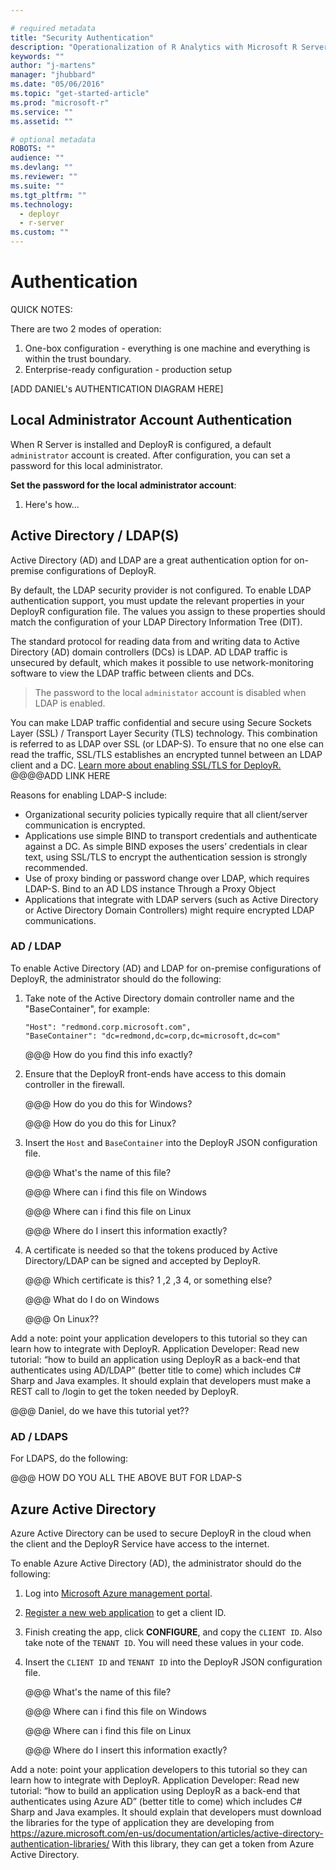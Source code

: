 ```yaml
---

# required metadata
title: "Security Authentication"
description: "Operationalization of R Analytics with Microsoft R Server"
keywords: ""
author: "j-martens"
manager: "jhubbard"
ms.date: "05/06/2016"
ms.topic: "get-started-article"
ms.prod: "microsoft-r"
ms.service: ""
ms.assetid: ""

# optional metadata
ROBOTS: ""
audience: ""
ms.devlang: ""
ms.reviewer: ""
ms.suite: ""
ms.tgt_pltfrm: ""
ms.technology: 
  - deployr
  - r-server
ms.custom: ""
---
```


# Authentication 

QUICK NOTES:

There are two 2 modes of operation:

1. One-box configuration - everything is one machine and everything is within the trust boundary.
2. Enterprise-ready configuration - production setup

[ADD DANIEL's AUTHENTICATION DIAGRAM HERE]

 
## Local Administrator Account Authentication

When R Server is installed and DeployR is configured, a default `administrator` account is created. After configuration, you can set a password for this local administrator.

**Set the password for the local administrator account**:

1. Here's how...


## Active Directory / LDAP(S)

Active Directory (AD) and LDAP are a great authentication option for on-premise configurations of DeployR.

By default, the LDAP security provider is not configured. To enable LDAP authentication support, you must update the relevant properties in your DeployR configuration file. The values you assign to these properties should match the configuration of your LDAP Directory Information Tree (DIT).

The standard protocol for reading data from and writing data to Active Directory (AD) domain controllers (DCs) is LDAP. AD LDAP traffic is unsecured by default, which makes it possible to use network-monitoring software to view the LDAP traffic between clients and DCs. 

> The password to the local `administator` account is disabled when LDAP is enabled.

You can make LDAP traffic confidential and secure using Secure Sockets Layer (SSL) / Transport Layer Security (TLS) technology. This combination is referred to as LDAP over SSL (or LDAP-S). To ensure that no one else can read the traffic, SSL/TLS establishes an encrypted tunnel between an LDAP client and a DC. [Learn more about enabling SSL/TLS for DeployR.]() @@@@ADD LINK HERE

Reasons for enabling LDAP-S include:

+ Organizational security policies typically require that all client/server communication is encrypted.
+ Applications use simple BIND to transport credentials and authenticate against a DC. As simple BIND exposes the users’ credentials in clear text, using SSL/TLS to encrypt the authentication session is strongly recommended.
+ Use of proxy binding or password change over LDAP, which requires LDAP-S. Bind to an AD LDS instance Through a Proxy Object
+ Applications that integrate with LDAP servers (such as Active Directory or Active Directory Domain Controllers) might require encrypted LDAP communications.


### AD / LDAP

To enable Active Directory (AD) and LDAP for on-premise configurations of DeployR, the administrator should do the following:

1. Take note of the Active Directory domain controller name and the "BaseContainer", for example:
   ```
   "Host": "redmond.corp.microsoft.com",
   "BaseContainer": "dc=redmond,dc=corp,dc=microsoft,dc=com"
   ```

   @@@ How do you find this info exactly?

2. Ensure that the DeployR front-ends have access to this domain controller in the firewall.
   
   @@@ How do you do this for Windows?

   
   @@@ How do you do this for Linux?

3. Insert the `Host` and `BaseContainer` into the DeployR JSON configuration file.

   @@@ What's the name of this file?

   @@@ Where can i find this file on Windows

   @@@ Where can i find this file on Linux

   @@@ Where do I insert this information exactly?

4. A certificate is needed so that the tokens produced by Active Directory/LDAP can be signed and accepted by DeployR.

   @@@ Which certificate is this?  1 ,2 ,3 4, or something else?

   @@@ What do I do on Windows

   @@@ On Linux??


Add a note: point your application developers to this tutorial so they can learn how to integrate with DeployR. Application Developer: Read new tutorial: “how to build an application using DeployR as a back-end  that authenticates using AD/LDAP” (better title to come) which includes C# Sharp and Java examples. It should explain that developers must make a REST call to /login to get the token needed by DeployR.

@@@ Daniel, do we have this tutorial yet??



### AD / LDAPS

For LDAPS, do the following:

@@@ HOW DO YOU ALL THE ABOVE BUT FOR LDAP-S


## Azure Active Directory 

Azure Active Directory can be used to secure DeployR in the cloud when the client and the DeployR Service have access to the internet.

To enable Azure Active Directory (AD), the administrator should do the following:

1. Log into [Microsoft Azure management portal](https://azure.microsoft.com/en-us/features/azure-portal/).   

1. [Register a new web application](https://azure.microsoft.com/en-us/documentation/articles/sql-database-client-id-keys/)  to get a client ID.

1. Finish creating the app, click **CONFIGURE**, and copy the `CLIENT ID`. Also take note of the `TENANT ID`. You will need these values in your code.

1. Insert the `CLIENT ID` and `TENANT ID` into the DeployR JSON configuration file.

   @@@ What's the name of this file?

   @@@ Where can i find this file on Windows

   @@@ Where can i find this file on Linux

   @@@ Where do I insert this information exactly?
        

Add a note: point your application developers to this tutorial so they can learn how to integrate with DeployR.
Application Developer: Read new tutorial: “how to build an application using DeployR as a back-end  that authenticates using Azure AD” (better title to come) which includes C# Sharp and Java examples. It should explain that developers must download the libraries for the type of application they are developing from https://azure.microsoft.com/en-us/documentation/articles/active-directory-authentication-libraries/ With this library, they can get a token from Azure Active Directory. 